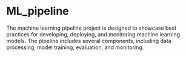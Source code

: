 # ML_pipeline
The machine learning pipeline project is designed to showcase best practices for developing, deploying, and monitoring machine learning models. The pipeline includes several components, including data processing, model training, evaluation, and monitoring.
